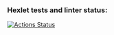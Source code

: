 ### Hexlet tests and linter status:
[![Actions Status](https://github.com/poweredbyskx/python-project-49/actions/workflows/hexlet-check.yml/badge.svg)](https://github.com/poweredbyskx/python-project-49/actions)